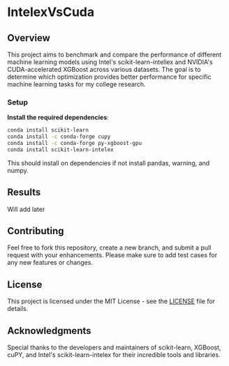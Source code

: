 # IntelexVsCuda

## Overview
This project aims to benchmark and compare the performance of different machine 
learning models using Intel's scikit-learn-intellex and NVIDIA's CUDA-accelerated XGBoost across various datasets. The goal is to determine which optimization provides better performance for specific machine learning tasks
for my college research.
### Setup
**Install the required dependencies**:
   ```bash
   conda install scikit-learn
   conda install -c conda-forge cupy
   conda install -c conda-forge py-xgboost-gpu
   conda install scikit-learn-intelex 
   ```
This should install on dependencies if not install pandas, warning, and numpy.

## Results
Will add later

## Contributing
Feel free to fork this repository, create a new branch, and submit a pull request with your enhancements. Please make sure to add test cases for any new features or changes.

## License
This project is licensed under the MIT License - see the [LICENSE](LICENSE) file for details.

## Acknowledgments
Special thanks to the developers and maintainers of scikit-learn, XGBoost, cuPY, and Intel's scikit-learn-intelex for their incredible tools and libraries.

